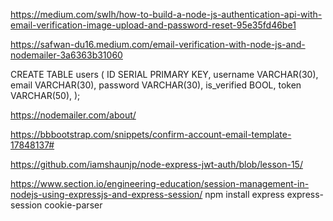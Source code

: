 https://medium.com/swlh/how-to-build-a-node-js-authentication-api-with-email-verification-image-upload-and-password-reset-95e35fd46be1

https://safwan-du16.medium.com/email-verification-with-node-js-and-nodemailer-3a6363b31060

CREATE TABLE users (
  ID SERIAL PRIMARY KEY,
  username VARCHAR(30),
  email VARCHAR(30),
  password VARCHAR(30),
  is_verified BOOL,
  token VARCHAR(50),
);


https://nodemailer.com/about/

https://bbbootstrap.com/snippets/confirm-account-email-template-17848137#

https://github.com/iamshaunjp/node-express-jwt-auth/blob/lesson-15/


https://www.section.io/engineering-education/session-management-in-nodejs-using-expressjs-and-express-session/
npm install express express-session cookie-parser